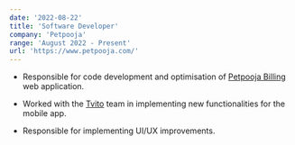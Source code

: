```yaml
---
date: '2022-08-22'
title: 'Software Developer'
company: 'Petpooja'
range: 'August 2022 - Present'
url: 'https://www.petpooja.com/'
---
```


- Responsible for code development and optimisation of [Petpooja Billing](https://billing.petpooja.com/) web application.

- Worked with the [Tvito](https://www.tvito.com/) team in implementing new functionalities for the mobile app.

- Responsible for implementing UI/UX improvements.
